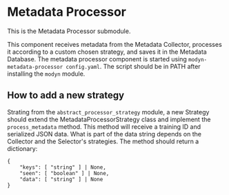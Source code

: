 # Metadata Processor

This is the Metadata Processor submodule.

This component receives metadata from the Metadata Collector, processes it according to a custom chosen strategy, and saves it in the Metadata Database. The metadata processor component is started using `modyn-metadata-processor config.yaml`. The script should be in PATH after installing the `modyn` module.

## How to add a new strategy

Strating from the `abstract_processor_strategy` module, a new Strategy should extend the MetadataProcessorStrategy class and implement the `process_metadata` method. This method will receive a training ID and serialized JSON data. What is part of the data string depends on the Collector and the Selector's strategies. The method should return a dictionary:
```
{
	"keys": [ "string" ] | None,
	"seen": [ "boolean" ] | None,
	"data": [ "string" ] | None
}
```

